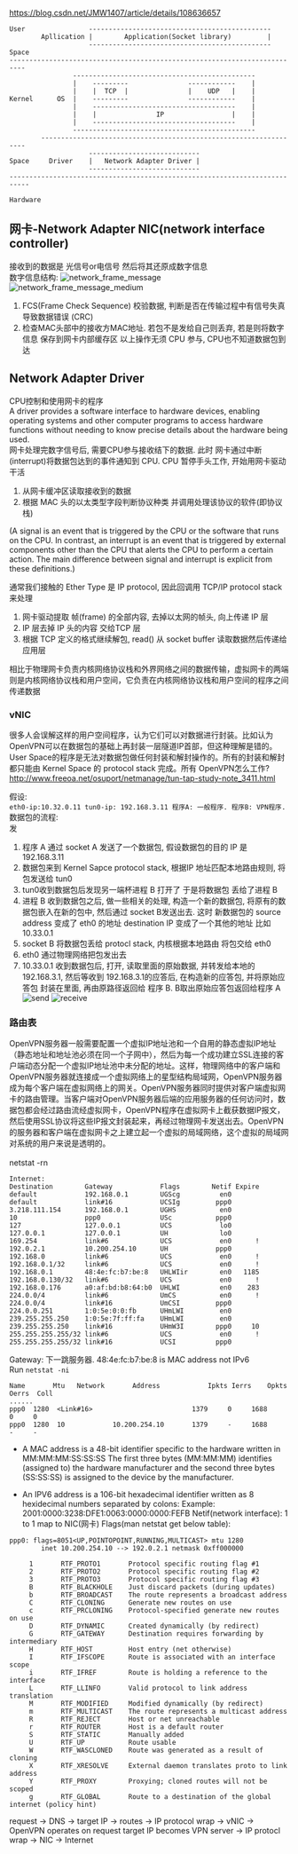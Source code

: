 https://blog.csdn.net/JMW1407/article/details/108636657
```
User                ----------------------------------------------
        Apllication |        Application(Socket library)         |    
                    ----------------------------------------------
Space
--------------------------------------------------------------------------
                ----------------------------------------------
                |    ---------               ------------    |
                |    |  TCP  |               |    UDP   |    |
Kernel      OS  |    ---------               ------------    |
                |    ------------------------------------    |
                |    |               IP                 |    |
                |    ------------------------------------    |
                ----------------------------------------------
        ------------------------------------------------------------------
                    ----------------------------
Space     Driver    |   Network Adapter Driver |
                    ----------------------------
---------------------------------------------------------------------------

Hardware
```

## 网卡-Network Adapter NIC(network interface controller)
接收到的数据是 光信号or电信号 然后将其还原成数字信息<br>
数字信息结构:
![network_frame_message](./network_frame_message.png)
![network_frame_message_medium](./network_frame_message_medium.png)
1. FCS(Frame Check Sequence)  校验数据, 判断是否在传输过程中有信号失真导致数据错误 (CRC)
2. 检查MAC头部中的接收方MAC地址. 若包不是发给自己则丢弃, 若是则将数字信息 保存到网卡内部缓存区
以上操作无须 CPU 参与, CPU也不知道数据包到达

## Network Adapter Driver
CPU控制和使用网卡的程序<br>
A driver provides a software interface to hardware devices, enabling operating systems and other computer programs to access hardware functions without needing to know precise details about the hardware being used.<br>
网卡处理完数字信号后, 需要CPU参与接收结下的数据. 此时 网卡通过中断(interrupt)将数据包达到的事件通知到 CPU. CPU 暂停手头工作, 开始用网卡驱动干活
1. 从网卡缓冲区读取接收到的数据
2. 根据 MAC 头的以太类型字段判断协议种类 并调用处理该协议的软件(即协议栈)
   
(A signal is an event that is triggered by the CPU or the software that runs on the CPU. In contrast, an interrupt is an event that is triggered by external components other than the CPU that alerts the CPU to perform a certain action. The main difference between signal and interrupt is explicit from these definitions.)

通常我们接触的 Ether Type 是 IP protocol, 因此回调用 TCP/IP protocol stack 来处理
1. 网卡驱动提取 帧(frame) 的全部内容, 去掉以太网的帧头, 向上传递 IP 层
2. IP 层去掉 IP 头的内容 交给TCP 层
3. 根据 TCP 定义的格式继续解包, read() 从 socket buffer 读取数据然后传递给应用层
   
相比于物理网卡负责内核网络协议栈和外界网络之间的数据传输，虚拟网卡的两端则是内核网络协议栈和用户空间，它负责在内核网络协议栈和用户空间的程序之间传递数据

### vNIC
很多人会误解这样的用户空间程序，认为它们可以对数据进行封装。比如认为OpenVPN可以在数据包的基础上再封装一层隧道IP首部，但这种理解是错的。<br>
User Space的程序是无法对数据包做任何封装和解封操作的。所有的封装和解封都只能由 Kernel Space 的 protocol stack 完成。所有 OpenVPN怎么工作?<br>
http://www.freeoa.net/osuport/netmanage/tun-tap-study-note_3411.html

假设:<br>
`eth0-ip:10.32.0.11 tun0-ip: 192.168.3.11 程序A: 一般程序. 程序B: VPN程序.`<br>
数据包的流程:<br> 发
1. 程序 A 通过 socket A 发送了一个数据包, 假设数据包的目的 IP 是 192.168.3.11
2. 数据包来到 Kernel Sapce protocol stack, 根据IP 地址匹配本地路由规则, 将包发送给 tun0 
3. tun0收到数据包后发现另一端杯进程 B 打开了 于是将数据包 丢给了进程 B
4. 进程 B 收到数据包之后, 做一些相关的处理, 构造一个新的数据包, 将原有的数据包嵌入在新的包中, 然后通过 socket B发送出去. 这时 新数据包的 source address 变成了 eth0 的地址 destination IP 变成了一个其他的地址 比如10.33.0.1
5. socket B 将数据包丢给 protocl stack, 内核根据本地路由 将包交给 eth0
6. eth0 通过物理网络把包发出去
7. 10.33.0.1 收到数据包后, 打开, 读取里面的原始数据, 并转发给本地的192.168.3.1, 然后等收到 192.168.3.1的应答后, 在构造新的应答包, 并将原始应答包 封装在里面, 再由原路径返回给 程序 B. B取出原始应答包返回给程序 A
![send](./send.png)
![receive](./receive.png)


### 路由表

 OpenVPN服务器一般需要配置一个虚拟IP地址池和一个自用的静态虚拟IP地址（静态地址和地址池必须在同一个子网中），然后为每一个成功建立SSL连接的客户端动态分配一个虚拟IP地址池中未分配的地址。这样，物理网络中的客户端和OpenVPN服务器就连接成一个虚拟网络上的星型结构局域网，OpenVPN服务器成为每个客户端在虚拟网络上的网关。OpenVPN服务器同时提供对客户端虚拟网卡的路由管理。当客户端对OpenVPN服务器后端的应用服务器的任何访问时，数据包都会经过路由流经虚拟网卡，OpenVPN程序在虚拟网卡上截获数据IP报文，然后使用SSL协议将这些IP报文封装起来，再经过物理网卡发送出去。OpenVPN的服务器和客户端在虚拟网卡之上建立起一个虚拟的局域网络，这个虚拟的局域网对系统的用户来说是透明的。<br><br>
netstat -rn
```
Internet:
Destination        Gateway            Flags        Netif Expire
default            192.168.0.1        UGScg          en0       
default            link#16            UCSIg         ppp0       
3.218.111.154      192.168.0.1        UGHS           en0       
10                 ppp0               USc           ppp0       
127                127.0.0.1          UCS            lo0       
127.0.0.1          127.0.0.1          UH             lo0       
169.254            link#6             UCS            en0      !
192.0.2.1          10.200.254.10      UH            ppp0       
192.168.0          link#6             UCS            en0      !
192.168.0.1/32     link#6             UCS            en0      !
192.168.0.1        48:4e:fc:b7:be:8   UHLWIir        en0   1185
192.168.0.130/32   link#6             UCS            en0      !
192.168.0.176      a0:af:bd:b8:64:b0  UHLWI          en0    283
224.0.0/4          link#6             UmCS           en0      !
224.0.0/4          link#16            UmCSI         ppp0       
224.0.0.251        1:0:5e:0:0:fb      UHmLWI         en0       
239.255.255.250    1:0:5e:7f:ff:fa    UHmLWI         en0       
239.255.255.250    link#16            UHmW3I        ppp0     10
255.255.255.255/32 link#6             UCS            en0      !
255.255.255.255/32 link#16            UCSI          ppp0     
```
Gateway: 下一跳服务器. 48:4e:fc:b7:be:8 is MAC address not IPv6<br>
Run `netstat -ni`
```
Name       Mtu   Network       Address            Ipkts Ierrs    Opkts Oerrs  Coll
......
ppp0  1280  <Link#16>                         1379     0     1688     0     0
ppp0  1280  10            10.200.254.10       1379     -     1688     -     -
```
* A MAC address is a 48-bit identifier specific to the hardware written in MM:MM:MM:SS:SS:SS The first three bytes (MM:MM:MM) identifies (assigned to) the hardware manufacturer and the second three bytes (SS:SS:SS) is assigned to the device by the manufacturer.

* An IPV6 address is a 106-bit hexadecimal identifier written as 8 hexidecimal numbers separated by colons: Example: 2001:0000:3238:DFE1:0063:0000:0000:FEFB
Netif(network interface): 1 to 1 map to NIC(网卡)
Flags(man netstat get below table): 
```
ppp0: flags=8051<UP,POINTOPOINT,RUNNING,MULTICAST> mtu 1280 
        inet 10.200.254.10 --> 192.0.2.1 netmask 0xff000000 
```
```
     1       RTF_PROTO1       Protocol specific routing flag #1
     2       RTF_PROTO2       Protocol specific routing flag #2
     3       RTF_PROTO3       Protocol specific routing flag #3
     B       RTF_BLACKHOLE    Just discard packets (during updates)
     b       RTF_BROADCAST    The route represents a broadcast address
     C       RTF_CLONING      Generate new routes on use
     c       RTF_PRCLONING    Protocol-specified generate new routes on use
     D       RTF_DYNAMIC      Created dynamically (by redirect)
     G       RTF_GATEWAY      Destination requires forwarding by intermediary
     H       RTF_HOST         Host entry (net otherwise)
     I       RTF_IFSCOPE      Route is associated with an interface scope
     i       RTF_IFREF        Route is holding a reference to the interface
     L       RTF_LLINFO       Valid protocol to link address translation
     M       RTF_MODIFIED     Modified dynamically (by redirect)
     m       RTF_MULTICAST    The route represents a multicast address
     R       RTF_REJECT       Host or net unreachable
     r       RTF_ROUTER       Host is a default router
     S       RTF_STATIC       Manually added
     U       RTF_UP           Route usable
     W       RTF_WASCLONED    Route was generated as a result of cloning
     X       RTF_XRESOLVE     External daemon translates proto to link address
     Y       RTF_PROXY        Proxying; cloned routes will not be scoped
     g       RTF_GLOBAL       Route to a destination of the global internet (policy hint)
 ```



 request -> DNS -> target IP -> routes -> IP protocol wrap -> vNIC -> OpenVPN operates on request target IP becomes VPN server -> IP protocl wrap -> NIC -> Internet 